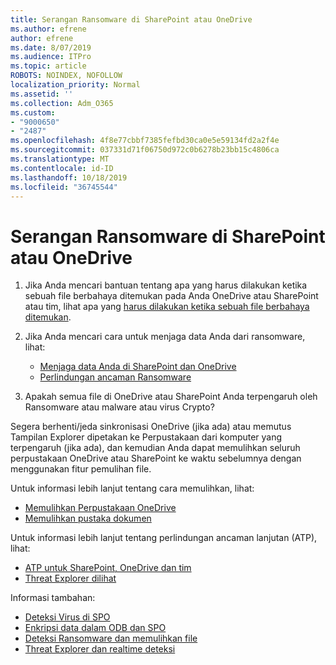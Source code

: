 ```yaml
---
title: Serangan Ransomware di SharePoint atau OneDrive
ms.author: efrene
author: efrene
ms.date: 8/07/2019
ms.audience: ITPro
ms.topic: article
ROBOTS: NOINDEX, NOFOLLOW
localization_priority: Normal
ms.assetid: ''
ms.collection: Adm_O365
ms.custom:
- "9000650"
- "2487"
ms.openlocfilehash: 4f8e77cbbf7385fefbd30ca0e5e59134fd2a2f4e
ms.sourcegitcommit: 037331d71f06750d972c0b6278b23bb15c4806ca
ms.translationtype: MT
ms.contentlocale: id-ID
ms.lasthandoff: 10/18/2019
ms.locfileid: "36745544"
---
```

# <a name="ransomware-attack-in-sharepoint-or-onedrive"></a>Serangan Ransomware di SharePoint atau OneDrive

1.  Jika Anda mencari bantuan tentang apa yang harus dilakukan ketika sebuah file berbahaya ditemukan pada Anda OneDrive atau SharePoint atau tim, lihat apa yang [harus dilakukan ketika sebuah file berbahaya ditemukan](https://support.office.com/en-ie/article/what-to-do-when-a-malicious-file-is-found-in-sharepoint-online-onedrive-or-microsoft-teams-01e902ad-a903-4e0f-b093-1e1ac0c37ad2).
2. Jika Anda mencari cara untuk menjaga data Anda dari ransomware, lihat:
    - [Menjaga data Anda di SharePoint dan OneDrive](https://docs.microsoft.com/sharepoint/safeguarding-your-data) 
    - [Perlindungan ancaman Ransomware](https://docs.microsoft.com/windows/security/threat-protection/intelligence/ransomware-malware)    

3.  Apakah semua file di OneDrive atau SharePoint Anda terpengaruh oleh Ransomware atau malware atau virus Crypto? 

Segera berhenti/jeda sinkronisasi OneDrive (jika ada) atau memutus Tampilan Explorer dipetakan ke Perpustakaan dari komputer yang terpengaruh (jika ada), dan kemudian Anda dapat memulihkan seluruh perpustakaan OneDrive atau SharePoint ke waktu sebelumnya dengan menggunakan fitur pemulihan file. 

Untuk informasi lebih lanjut tentang cara memulihkan, lihat:

- [Memulihkan Perpustakaan OneDrive](https://support.office.com/article/restore-your-onedrive-fa231298-759d-41cf-bcd0-25ac53eb8a150)
- [Memulihkan pustaka dokumen](https://support.office.com/article/restore-a-document-library-317791c3-8bd0-4dfd-8254-3ca90883d39a)

Untuk informasi lebih lanjut tentang perlindungan ancaman lanjutan (ATP), lihat:
- [ATP untuk SharePoint, OneDrive dan tim](https://docs.microsoft.com/office365/securitycompliance/atp-for-spo-odb-and-teams)
- [Threat Explorer dilihat](https://docs.microsoft.com/office365/securitycompliance/threat-explorer-views)

Informasi tambahan:

- [Deteksi Virus di SPO](https://docs.microsoft.com/office365/securitycompliance/virus-detection-in-spo)</br>
- [Enkripsi data dalam ODB dan SPO](https://docs.microsoft.com/office365/securitycompliance/data-encryption-in-odb-and-spo)</br>
- [Deteksi Ransomware dan memulihkan file](https://support.office.com/article/Ransomware-detection-and-recovering-your-files-0d90ec50-6bfd-40f4-acc7-b8c12c73637f)</br>
- [Threat Explorer dan realtime deteksi](https://docs.microsoft.com/office365/securitycompliance/threat-explorer-views)